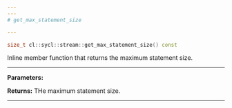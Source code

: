 ```yaml
---
---
# get_max_statement_size

---
```


```cpp
size_t cl::sycl::stream::get_max_statement_size() const
```


Inline member function that returns the maximum statement size. 


---
**Parameters:**

**Returns:** THe maximum statement size. 

---
